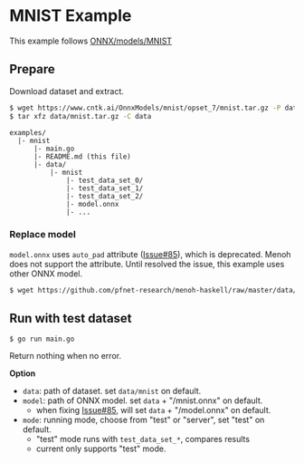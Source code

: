 # MNIST Example

This example follows [ONNX/models/MNIST](https://github.com/onnx/models/tree/master/mnist)

## Prepare

Download dataset and extract.

```bash
$ wget https://www.cntk.ai/OnnxModels/mnist/opset_7/mnist.tar.gz -P data
$ tar xfz data/mnist.tar.gz -C data
```

```
examples/
  |- mnist
      |- main.go
      |- README.md (this file)
      |- data/
          |- mnist
              |- test_data_set_0/
              |- test_data_set_1/
              |- test_data_set_2/
              |- model.onnx
              |- ...
```

### Replace model

`model.onnx` uses `auto_pad` attribute ([Issue#85](https://github.com/onnx/models/issues/85)), which is deprecated. Menoh does not support the attribute. Until resolved the issue, this example uses other ONNX model.

```bash
$ wget https://github.com/pfnet-research/menoh-haskell/raw/master/data/mnist.onnx -P data/mnist
```

## Run with test dataset

```
$ go run main.go
```

Return nothing when no error.

**Option**

- `data`: path of dataset. set `data/mnist` on default.
- `model`: path of ONNX model. set `data` + "/mnist.onnx" on default.
  - when fixing [Issue#85](https://github.com/onnx/models/issues/85), will set `data` + "/model.onnx" on default.
- `mode`: running mode, choose from "test" or "server", set "test" on default.
  - "test" mode runs with `test_data_set_*`, compares results
  - current only supports "test" mode.
